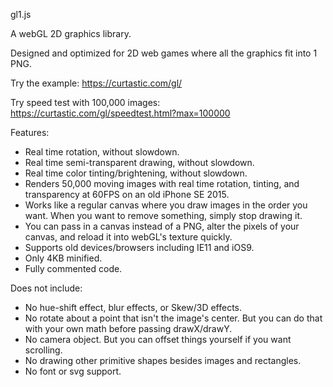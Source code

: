 gl1.js

A webGL 2D graphics library.

Designed and optimized for 2D web games where all the graphics fit into 1 PNG.

Try the example:
https://curtastic.com/gl/

Try speed test with 100,000 images:
https://curtastic.com/gl/speedtest.html?max=100000

Features:
- Real time rotation, without slowdown.
- Real time semi-transparent drawing, without slowdown.
- Real time color tinting/brightening, without slowdown.
- Renders 50,000 moving images with real time rotation, tinting, and transparency at 60FPS on an old iPhone SE 2015.
- Works like a regular canvas where you draw images in the order you want. When you want to remove something, simply stop drawing it.
- You can pass in a canvas instead of a PNG, alter the pixels of your canvas, and reload it into webGL's texture quickly.
- Supports old devices/browsers including IE11 and iOS9.
- Only 4KB minified.
- Fully commented code.

Does not include:
- No hue-shift effect, blur effects, or Skew/3D effects.
- No rotate about a point that isn't the image's center. But you can do that with your own math before passing drawX/drawY.
- No camera object. But you can offset things yourself if you want scrolling.
- No drawing other primitive shapes besides images and rectangles.
- No font or svg support.
